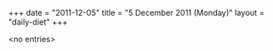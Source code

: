 +++
date = "2011-12-05"
title = "5 December 2011 (Monday)"
layout = "daily-diet"
+++

\<no entries\>